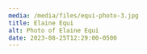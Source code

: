 ```yaml
---
media: /media/files/equi-photo-3.jpg
title: Elaine Equi
alt: Photo of Elaine Equi
date: 2023-08-25T12:29:00-0500
---
```

